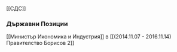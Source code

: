 [[СДС]]

### Държавни Позиции
[[Министър Икономика и Индустрия]] в [[(2014.11.07 - 2016.11.14) Правителство Борисов 2]]
